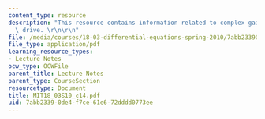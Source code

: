 ```yaml
---
content_type: resource
description: "This resource contains information related to complex gain and dashpot\
  \ drive. \r\n\r\n"
file: /media/courses/18-03-differential-equations-spring-2010/7abb23390de4f7ce61e672dddd0773ee_MIT18_03S10_c14.pdf
file_type: application/pdf
learning_resource_types:
- Lecture Notes
ocw_type: OCWFile
parent_title: Lecture Notes
parent_type: CourseSection
resourcetype: Document
title: MIT18_03S10_c14.pdf
uid: 7abb2339-0de4-f7ce-61e6-72dddd0773ee
---
```

